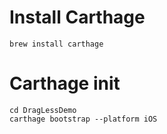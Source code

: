 # Install Carthage

```
brew install carthage
```

# Carthage init

```
cd DragLessDemo
carthage bootstrap --platform iOS
```